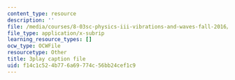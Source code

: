 ```yaml
---
content_type: resource
description: ''
file: /media/courses/8-03sc-physics-iii-vibrations-and-waves-fall-2016/f14c1c524b776a69774c56bb24cef1c9_RhIh1zw0-BM.srt
file_type: application/x-subrip
learning_resource_types: []
ocw_type: OCWFile
resourcetype: Other
title: 3play caption file
uid: f14c1c52-4b77-6a69-774c-56bb24cef1c9
---
```


